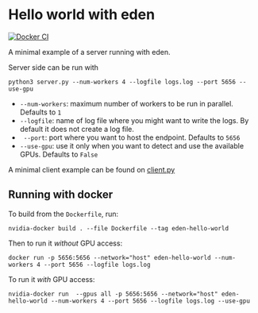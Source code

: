 # Hello world with eden 
[![Docker CI](https://github.com/Mayukhdeb/eden-hello-world/actions/workflows/docker-ci.yml/badge.svg)](https://github.com/Mayukhdeb/eden-hello-world/actions/workflows/docker-ci.yml)

A minimal example of a server running with eden. 

Server side can be run with
```
python3 server.py --num-workers 4 --logfile logs.log --port 5656 --use-gpu
```

* `--num-workers`: maximum number of workers to be run in parallel. Defaults to `1`
* `--logfile`: name of log file where you might want to write the logs. By default it does not create a log file.
* ` --port`: port where you want to host the endpoint. Defaults to `5656`
* `--use-gpu`: use it only when you want to detect and use the available GPUs. Defaults to `False`

A minimal client example can be found on [client.py](https://github.com/Mayukhdeb/eden-hello-world/blob/master/client.py)

## Running with docker

To build from the `Dockerfile`, run:

```
nvidia-docker build . --file Dockerfile --tag eden-hello-world
```

Then to run it *without* GPU access:

```
docker run -p 5656:5656 --network="host" eden-hello-world --num-workers 4 --port 5656 --logfile logs.log
```

To run it *with* GPU access:

```
nvidia-docker run  --gpus all -p 5656:5656 --network="host" eden-hello-world --num-workers 4 --port 5656 --logfile logs.log --use-gpu
```
